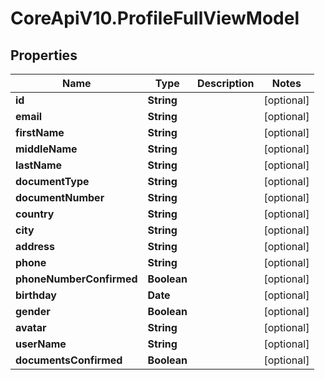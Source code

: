 # CoreApiV10.ProfileFullViewModel

## Properties
Name | Type | Description | Notes
------------ | ------------- | ------------- | -------------
**id** | **String** |  | [optional] 
**email** | **String** |  | [optional] 
**firstName** | **String** |  | [optional] 
**middleName** | **String** |  | [optional] 
**lastName** | **String** |  | [optional] 
**documentType** | **String** |  | [optional] 
**documentNumber** | **String** |  | [optional] 
**country** | **String** |  | [optional] 
**city** | **String** |  | [optional] 
**address** | **String** |  | [optional] 
**phone** | **String** |  | [optional] 
**phoneNumberConfirmed** | **Boolean** |  | [optional] 
**birthday** | **Date** |  | [optional] 
**gender** | **Boolean** |  | [optional] 
**avatar** | **String** |  | [optional] 
**userName** | **String** |  | [optional] 
**documentsConfirmed** | **Boolean** |  | [optional] 


